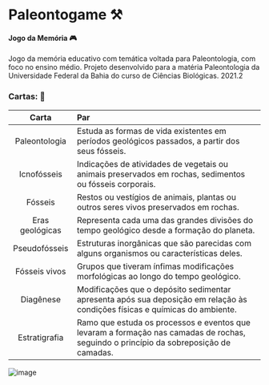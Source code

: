 # Paleontogame :hammer_and_pick:
#### Jogo da Memória :video_game:

Jogo da memória educativo com temática voltada para Paleontologia, com foco no ensino médio.
Projeto desenvolvido para a matéria Paleontologia da Universidade Federal da Bahia do curso de Ciências Biológicas. 2021.2



### Cartas: :flower_playing_cards:


|Carta             |Par                                                                                                                                  |
|:----------------:|:------------------------------------------------------------------------------------------------------------------------------------|
|Paleontologia     |Estuda as formas de vida existentes em períodos geológicos passados, a partir dos seus fósseis.                                      |
|Icnofósseis       |Indicações de atividades de vegetais ou animais preservados em rochas, sedimentos ou fósseis corporais.                              |
|Fósseis           |Restos ou vestígios de animais, plantas ou outros seres vivos preservados em rochas.                                                 |
|Eras geológicas   |Representa cada uma das grandes divisões  do tempo geológico desde a formação do planeta.                                            |
|Pseudofósseis     |Estruturas inorgânicas que são  parecidas com alguns organismos ou características deles.                                            |
|Fósseis vivos     |Grupos que tiveram ínfimas  modificações morfológicas ao longo do tempo geológico.                                                   |
|Diagênese         |Modificações  que o depósito sedimentar apresenta após sua deposição em relação às condições físicas e químicas do ambiente.         |
|Estratigrafia     |Ramo que estuda os processos e eventos que levaram a formação nas camadas de rochas, seguindo o princípio da sobreposição de camadas.|


![image](https://user-images.githubusercontent.com/91096652/150723220-f7ba17ee-2e3b-40ed-8fa5-fffad7f9a727.png)
